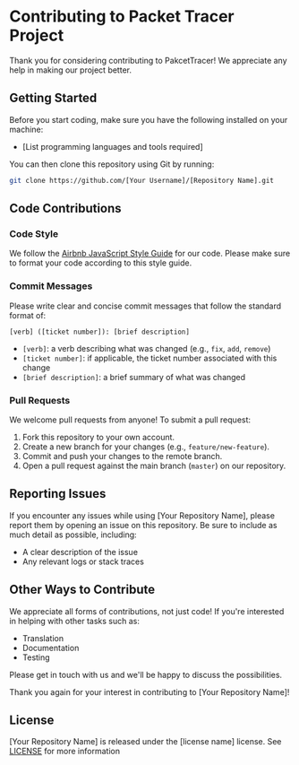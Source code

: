 **Contributing to Packet Tracer Project**
=============================================

Thank you for considering contributing to PakcetTracer! We appreciate any help in making our project better.

**Getting Started**
-------------------

Before you start coding, make sure you have the following installed on your machine:

* [List programming languages and tools required]

You can then clone this repository using Git by running:
```bash
git clone https://github.com/[Your Username]/[Repository Name].git
```
**Code Contributions**
----------------------

### Code Style

We follow the [Airbnb JavaScript Style Guide](https://github.com/airbnb/javascript) for our code. Please make sure to format your code according to this style guide.

### Commit Messages

Please write clear and concise commit messages that follow the standard format of:

`[verb] ([ticket number]): [brief description]`

* `[verb]`: a verb describing what was changed (e.g., `fix`, `add`, `remove`)
* `[ticket number]`: if applicable, the ticket number associated with this change
* `[brief description]`: a brief summary of what was changed

### Pull Requests

We welcome pull requests from anyone! To submit a pull request:

1. Fork this repository to your own account.
2. Create a new branch for your changes (e.g., `feature/new-feature`).
3. Commit and push your changes to the remote branch.
4. Open a pull request against the main branch (`master`) on our repository.

**Reporting Issues**
--------------------

If you encounter any issues while using [Your Repository Name], please report them by opening an issue on this repository. Be sure to include as much detail as possible, including:

* A clear description of the issue
* Any relevant logs or stack traces

**Other Ways to Contribute**
-----------------------------

We appreciate all forms of contributions, not just code! If you're interested in helping with other tasks such as:

* Translation
* Documentation
* Testing

Please get in touch with us and we'll be happy to discuss the possibilities.

Thank you again for your interest in contributing to [Your Repository Name]!

**License**
----------

[Your Repository Name] is released under the [license name] license. See [LICENSE](LICENSE) for more information
